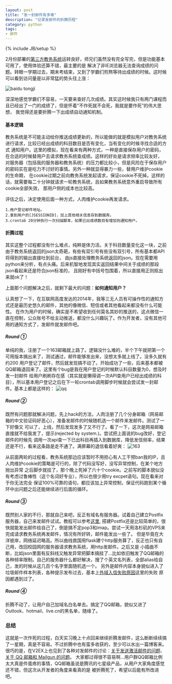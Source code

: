 ```yaml
---
layout: post
title: "发一封邮件有多难"
description: "记录发邮件的折腾历程"
category: python
tags:
- 邮件
---
```

{% include JB/setup %}

2月份部署的[第三方教务系统](http://jwxt.sysucs.org/)运转良好，师兄们虽然没有完全写完，但是功能基本可用了，使用体验还算不错，最主要的是
解决了非IE浏览器无法查询成绩的问题。转眼一学期过去，期末考结束，又到了学霸们煎熬等待出成绩的时候。这时候可以看到访问量是以非常猛的势头往上涨：

![baidu tongji](http://ww3.sinaimg.cn/large/50b560a5gw1ei9wggomzhj20uv0d9q54.jpg)

深深地感觉学霸们不容易，一天要来查好几次成绩。其实这时候我只有两门课程而且已经出了一门的成绩了，但是怀着“不作死就不会死，我就是要作死”的伟大思想，
我觉得还是要折腾一下出成绩自动通知机制。

#### 基本逻辑
教务系统是不可能主动给你推送成绩更新的，所以能做的就是模拟用户对教务系统进行请求，比较已经出成绩的科目数目是否有变化，当有变化的时候寻找合适的方式
通知用户。这里的模拟，现在看来有两种方式，一种是直接保存用户的密码，在合适的时候替用户去请求教务系统查成绩。这样的好处是请求频率比较友好，
对服务器（包括我的服务器和教务系统）的压力都比较小，但是风险在于保存用户的密码实在是吃力不讨好的事情。另外一种就显得暴力一些，替用户维护cookie的生命期，
在cookie过期之前向教务系统发起请求，保证cookie不死掉。这样的话，就需要每二十分钟就请求一轮教务系统，且如果教务系统意外重启导致所有cookie全部失效，
那用户侧的成本也比较高。

评估之后，决定使用后面一种方式，人肉维护cookie再发请求。

    1.用户登记邮件地址。
    2.拿到用户的[JSESSIONID]，加上其他相关信息存到数据库。
    3.crontab 20分钟执行一次扫描脚本，如果已出成绩数目有增加则通知用户。

#### 折腾过程
其实这整个过程都没有什么难点，纯粹是体力活。关于科目数量变化这一块，之前由于教务系统返回的json太奇葩，有些有双引号有些没有双引号，所有基本都API将得到的输出直接吐到前台，
由js直接处理教务系统返回的json。现在需要用python来分析，有点头痛。后来机智地发现其实返回结果中间关于成绩的那段json看起来还是符合json标准的，
且刚好有中括号包围着，所以直接用正则抠出来就ok了！

上面那个问题解决之后，就剩下最大的问题：**如何通知用户？**

认真想了一下，在互联网高度发达的2014年，我等三无人员有可操作性的通知方式还是最历史悠久的邮件，其他的像微信、短信或者其他看起来都没有什么可能性。
在作为用户的时候，确实是不希望收到任何莫名其妙的推送的，这点微信一直在控制，公众账号不给主动推送，都没什么兴趣玩了。作为开发者，没有其他可用的通知方式了，发邮件就发邮件吧。

##### Round ①
单纯的我，注册了一个163邮箱就上路了。逻辑没什么难的，半个下午就把第一个可用版本搞出来了，测试通过，邮件能够发出来，没想太多就上线了。没多久就有约200
用户登记了邮件，然后就发现搞不动了。开始成功了一些，后来基本都被QQ邮箱退回来了。这里有个bug是我在用户登记的时候默认科目数量为0，想及时发一封邮件
给用户刷刷存在感（其实就是懒得调一次API查用户已经出成绩的科目），所以基本用户登记之后在下一轮crontab调用脚步时候就会尝试发一封邮件。基本上都是这样的：
![qq](http://ww4.sinaimg.cn/large/50b560a5gw1ei9xvy82uqj20om0dd76o.jpg)
##### Round ②
既然有问题那就解决问题，先上hack的方法，人肉注册了几个分身邮箱（网易邮箱的中文验证码好恶心），准备发邮件的时候随机选一个邮件来发邮件。测试了一下好像又
可以了，上线，然后发现发多了又不行了。看了一下，这次是网易邮箱直接就不给我发了，提示(rejected by system.)。尝试把上面说的bug改好，登记邮件的时候先
调用一次api查一下已出科目再插入到数据库，降低发信频率，结果还是不行，看来这条路是走不通了。满屏幕的退信看着好爽：
![163](http://ww2.sinaimg.cn/large/50b560a5gw1ei9xzvrl69j20i00eet9z.jpg)

从前面两轮的过程看，教务系统那边应该暂时不用担心有人工干预ban我的IP，且人肉维护cookie的策略是可行的，除了代码没写好，没写异常控制，在某个地方抛出异常
之后脚步就挂了，那个晚上死掉了六十个cookie。之前写的脚本貌似没有考虑过鲁棒性（这个名词好专业），所以也很少用try excpet语句。现在看来对于你无法完全
保证100%可靠的语句，都应该加上异常控制，保证代码跑到某个循环中出问题之后还能继续进行后面的循环。

##### Round ③
既然别人家的不行，那就自己来吧，反正有域名有服务器。试着自己建立Postfix服务器，自己来发邮件试试。教程可以参考[这里](https://www.digitalocean.com/community/tutorials/how-to-install-and-setup-postfix-on-ubuntu-12-04),
搭建Postfix还是比较简单的，很快就能发出邮件给自己了，倒是搞不定pop3和imap。尝试一天用洛杉矶的VPS来完成请求教务系统再发邮件，情况有所好转，邮件能发出一些了。
但是毕竟在大洋彼岸，网络延迟略高。所以曲线救国用flask建个http服务算了，反正也只有自己用，改回校园网的服务器请求教务系统，用http发邮件。之后又是
小插曲不断，比如json里面有反斜线又触发异常把脚本搞挂了...比如依旧触发了QQ邮箱的各种频率限制。自己的服务器什么都好解决，搜了个英文名列表，全部alias给自己，发的时候从这几百个名字里面随机选一个。
另外是邮件内容本身貌似进入了垃圾邮件样本列表，各种提示发布过去，基本上[外域入信失败原因](http://service.mail.qq.com/cgi-bin/help?id=20022)这里的失败
原因都遇到过了。

##### Round ④
折腾不动了，让用户自己加域名白名单去。搞定了QQ邮箱，貌似又进了Outlook、hotmail、live.cn的黑名单，随缘了。

### 总结
这就是一次作死的过程，白天实习晚上十点回来继续折腾发邮件，这么断断续续搞了一星期，真是不容易。不过折腾中也有蛮多收获的，至少可以水出一篇博客来。
很巧的是，在V2EX上也见到了各种对发邮件的讨论：[关于发送激活邮件的问题](https://www.v2ex.com/t/122214)、[关于 QQ 邮箱和 Mailgun 的问题](https://www.v2ex.com/t/122233)。
大家都过得很不容易啊...用户群QQ邮箱比例太大真是件蛋疼的事情，QQ邮箱虽说是腾讯的七星级产品，从用户大家角度感觉还不错，但这次从开发者的角度来看真的是
被折腾死了，希望以后能有所改进吧。

